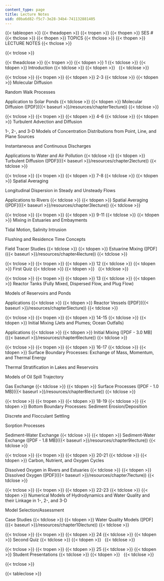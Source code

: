 ```yaml
---
content_type: page
title: Lecture Notes
uid: d0ba6d82-f5c7-3e28-34b4-741132881405
---
```


{{< tableopen >}}
{{< theadopen >}}
{{< tropen >}}
{{< thopen >}}
SES #
{{< thclose >}}
{{< thopen >}}
TOPICS
{{< thclose >}}
{{< thopen >}}
LECTURE NOTES
{{< thclose >}}

{{< trclose >}}

{{< theadclose >}}
{{< tropen >}}
{{< tdopen >}}
1
{{< tdclose >}}
{{< tdopen >}}
Introduction
{{< tdclose >}}
{{< tdopen >}}
 
{{< tdclose >}}

{{< trclose >}}
{{< tropen >}}
{{< tdopen >}}
2-3
{{< tdclose >}}
{{< tdopen >}}
Molecular Diffusion  
  
Random Walk Processes  
  
Application to Solar Ponds
{{< tdclose >}}
{{< tdopen >}}
Molecular Diffusion ([PDF]({{< baseurl >}}/resources/chapter1lecture))
{{< tdclose >}}

{{< trclose >}}
{{< tropen >}}
{{< tdopen >}}
4-6
{{< tdclose >}}
{{< tdopen >}}
Turbulent Advection and Diffusion  
  
1-, 2-, and 3-D Models of Concentration Distributions from Point, Line, and Plane Sources  
  
Instantaneous and Continuous Discharges  
  
Applications to Water and Air Pollution
{{< tdclose >}}
{{< tdopen >}}
Turbulent Diffusion ([PDF]({{< baseurl >}}/resources/chapter2lecture))
{{< tdclose >}}

{{< trclose >}}
{{< tropen >}}
{{< tdopen >}}
7-8
{{< tdclose >}}
{{< tdopen >}}
Spatial Averaging  
  
Longitudinal Dispersion in Steady and Unsteady Flows  
  
Applications to Rivers
{{< tdclose >}}
{{< tdopen >}}
Spatial Averaging ([PDF]({{< baseurl >}}/resources/chapter3lecture))
{{< tdclose >}}

{{< trclose >}}
{{< tropen >}}
{{< tdopen >}}
9-11
{{< tdclose >}}
{{< tdopen >}}
Mixing in Estuaries and Embayments  
  
Tidal Motion, Salinity Intrusion  
  
Flushing and Residence Time Concepts  
  
Field Tracer Studies
{{< tdclose >}}
{{< tdopen >}}
Estuarine Mixing ([PDF]({{< baseurl >}}/resources/chapter4lecture))
{{< tdclose >}}

{{< trclose >}}
{{< tropen >}}
{{< tdopen >}}
12
{{< tdclose >}}
{{< tdopen >}}
First Quiz
{{< tdclose >}}
{{< tdopen >}}
 
{{< tdclose >}}

{{< trclose >}}
{{< tropen >}}
{{< tdopen >}}
13
{{< tdclose >}}
{{< tdopen >}}
Reactor Tanks (Fully Mixed, Dispersed Flow, and Plug Flow)  
  
Models of Reservoirs and Ponds  
  
Applications
{{< tdclose >}}
{{< tdopen >}}
Reactor Vessels ([PDF]({{< baseurl >}}/resources/chapter5lecture))
{{< tdclose >}}

{{< trclose >}}
{{< tropen >}}
{{< tdopen >}}
14-15
{{< tdclose >}}
{{< tdopen >}}
Initial Mixing (Jets and Plumes; Ocean Outfalls)  
  
Applications
{{< tdclose >}}
{{< tdopen >}}
Initial Mixing ([PDF - 3.0 MB]({{< baseurl >}}/resources/chapter6lecture))
{{< tdclose >}}

{{< trclose >}}
{{< tropen >}}
{{< tdopen >}}
16-17
{{< tdclose >}}
{{< tdopen >}}
Surface Boundary Processes: Exchange of Mass, Momentum, and Thermal Energy  
  
Thermal Stratification in Lakes and Reservoirs  
  
Models of Oil Spill Trajectory  
  
Gas Exchange
{{< tdclose >}}
{{< tdopen >}}
Surface Processes ([PDF - 1.0 MB]({{< baseurl >}}/resources/chapter8lecture))
{{< tdclose >}}

{{< trclose >}}
{{< tropen >}}
{{< tdopen >}}
18-19
{{< tdclose >}}
{{< tdopen >}}
Bottom Boundary Processes: Sediment Erosion/Deposition  
  
Discrete and Flocculant Settling  
  
Sorption Processes  
  
Sediment-Water Exchange
{{< tdclose >}}
{{< tdopen >}}
Sediment-Water Exchange ([PDF - 1.8 MB]({{< baseurl >}}/resources/chapter9lecture))
{{< tdclose >}}

{{< trclose >}}
{{< tropen >}}
{{< tdopen >}}
20-21
{{< tdclose >}}
{{< tdopen >}}
Carbon, Nutrient, and Oxygen Cycles  
  
Dissolved Oxygen in Rivers and Estuaries
{{< tdclose >}}
{{< tdopen >}}
Dissolved Oxygen ([PDF]({{< baseurl >}}/resources/chapter7lecture))
{{< tdclose >}}

{{< trclose >}}
{{< tropen >}}
{{< tdopen >}}
22-23
{{< tdclose >}}
{{< tdopen >}}
Numerical Models of Hydrodynamics and Water Quality and their Linkage in 1-, 2-, and 3-D  
  
Model Selection/Assessment  
  
Case Studies
{{< tdclose >}}
{{< tdopen >}}
Water Quality Models ([PDF]({{< baseurl >}}/resources/chapter10lecture))
{{< tdclose >}}

{{< trclose >}}
{{< tropen >}}
{{< tdopen >}}
24
{{< tdclose >}}
{{< tdopen >}}
Second Quiz
{{< tdclose >}}
{{< tdopen >}}
 
{{< tdclose >}}

{{< trclose >}}
{{< tropen >}}
{{< tdopen >}}
25
{{< tdclose >}}
{{< tdopen >}}
Student Presentations
{{< tdclose >}}
{{< tdopen >}}
 
{{< tdclose >}}

{{< trclose >}}

{{< tableclose >}}